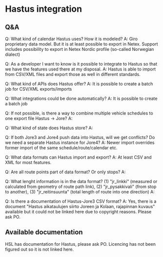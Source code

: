 # Hastus integration

## Q&A

Q: What kind of calendar Hastus uses? How it is modeled?
A: Giro proprietary data model. But it is at least possible to export in Netex. Support includes possibility to export in Netex Nordic profile (so-called Norwegian dialect)

Q: As a developer I want to know is it possible to integrate to Hastus so that we have the features used there at my disposal.
A: Hastus is able to import from CSV/XML files and export those as well in different standards.

Q: What kind of APIs does Hastus offer?
A: It is possible to create a batch job for CSV/XML exports/imports

Q: What integrations could be done automatically?
A: It is possible to create a batch job

Q: If not possible, is there a way to combine multiple vehicle schedules to one export file Hastus -> Jore?
A: 

Q: What kind of state does Hastus store?
A: 

Q: If both Jore3 and Jore4 push data into Hastus, will we get conflicts? Do we need a separate Hastus instance for Jore4?
A: Newer import overrides former import of the same schedule/route/calendar etc.

Q: What data formats can Hastus import and export?
A: At least CSV and XML for most features.

Q: Are all route points part of data format? Or only stops?
A: 

Q: What lenght information is in the data format?  (1) "jr_linkki" (measured or calculated from geometry of route path link), (2) "jr_pysakkivali" (from stop to another), (3) "jr_reitinsuunta" (total length of route into one direction)
A: 

Q: Is there a documentation of Hastus-Jore3 CSV format?
A: Yes, there is a document "Hastus aikataulujen siirto Joreen ja Kolaan, rajapinnan kuvaus" available but it could not be linked here due to copyright reasons. Please ask PO.

## Available documentation

HSL has documentation for Hastus, please ask PO. Licencing has not been figured out so it is not linked here.
